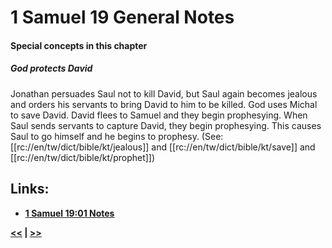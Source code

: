 # 1 Samuel 19 General Notes

#### Special concepts in this chapter

##### God protects David
Jonathan persuades Saul not to kill David, but Saul again becomes jealous and orders his servants to bring David to him to be killed. God uses Michal to save David. David flees to Samuel and they begin prophesying. When Saul sends servants to capture David, they begin prophesying. This causes Saul to go himself and he begins to prophesy. (See: [[rc://en/tw/dict/bible/kt/jealous]] and [[rc://en/tw/dict/bible/kt/save]] and [[rc://en/tw/dict/bible/kt/prophet]]) 

## Links:

* __[1 Samuel 19:01 Notes](./01.md)__

__[<<](../18/intro.md) | [>>](../20/intro.md)__
